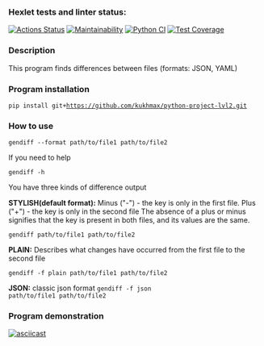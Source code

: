 ### Hexlet tests and linter status:
[![Actions Status](https://github.com/kukhmax/python-project-lvl2/workflows/hexlet-check/badge.svg)](https://github.com/kukhmax/python-project-lvl2/actions)
[![Maintainability](https://api.codeclimate.com/v1/badges/f63834451780ddda7578/maintainability)](https://codeclimate.com/github/kukhmax/python-project-lvl2/maintainability)
[![Python CI](https://github.com/kukhmax/python-project-lvl2/actions/workflows/python-check.yml/badge.svg)](https://github.com/kukhmax/python-project-lvl2/actions/workflows/python-check.yml)
[![Test Coverage](https://api.codeclimate.com/v1/badges/f63834451780ddda7578/test_coverage)](https://codeclimate.com/github/kukhmax/python-project-lvl2/test_coverage)

<h3>Description</h3>

This program finds differences between files (formats: JSON, YAML)

<h3>Program installation</h3>

<code>pip install git+https://github.com/kukhmax/python-project-lvl2.git</code>

<h3>How to use</h3>

<code>gendiff --format path/to/file1 path/to/file2</code>

If you need to help

<code>gendiff -h</code>

You have three kinds of difference output

<strong>STYLISH(default format):</strong>
Minus ("-") - the key is only in the first file. Plus ("+") - the key is only in the second file
The absence of a plus or minus signifies that the key is present in both files, and its values are the same. 

<code>gendiff path/to/file1 path/to/file2</code>

<strong>PLAIN:</strong>
Describes what changes have occurred from the first file to the second file 

<code>gendiff -f plain path/to/file1 path/to/file2</code>

<strong>JSON:</strong>
classic json format
<code>gendiff -f json path/to/file1 path/to/file2</code>

<h3>Program demonstration </h3>

[![asciicast](https://asciinema.org/a/439880.svg)](https://asciinema.org/a/439880)